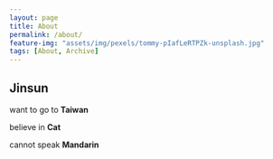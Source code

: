 ```yaml
---
layout: page
title: About
permalink: /about/
feature-img: "assets/img/pexels/tommy-pIafLeRTPZk-unsplash.jpg"
tags: [About, Archive]
---
```


## Jinsun
want to go to **Taiwan**

believe in **Cat**

cannot speak **Mandarin**
